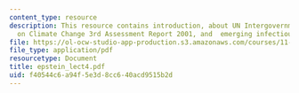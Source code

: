```yaml
---
content_type: resource
description: This resource contains introduction, about UN Intergovernmental Panel
  on Climate Change 3rd Assessment Report 2001, and  emerging infectious diseases.
file: https://ol-ocw-studio-app-production.s3.amazonaws.com/courses/11-941-disaster-vulnerability-and-resilience-spring-2005/f40544c6a94f5e3d8cc640acd9515b2d_epstein_lect4.pdf
file_type: application/pdf
resourcetype: Document
title: epstein_lect4.pdf
uid: f40544c6-a94f-5e3d-8cc6-40acd9515b2d
---
```

